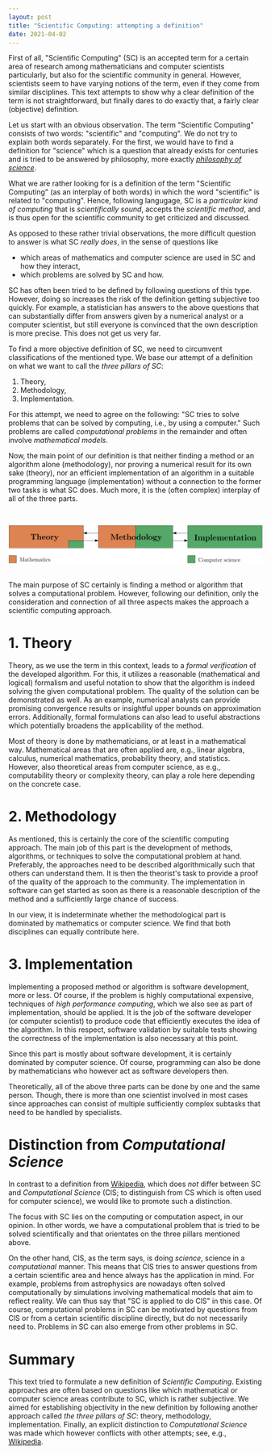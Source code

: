 ```yaml
---
layout: post
title: "Scientific Computing: attempting a definition"
date: 2021-04-02
---
```


First of all, "Scientific Computing" (SC) is an accepted term for a certain area of research among mathematicians and computer scientists particularly, but also for the scientific community in general.
However, scientists seem to have varying notions of the term, even if they come from similar disciplines.
This text attempts to show why a clear definition of the term is not straightforward, but finally dares to do exactly that, a fairly clear (objective) definition.

Let us start with an obvious observation.
The term "Scientific Computing" consists of two words: "scientific" and "computing".
We do not try to explain both words separately.
For the first, we would have to find a definition for "science" which is a question that already exists for centuries and is tried to be answered by philosophy, more exactly [_philosophy of science_](https://en.wikipedia.org/wiki/Philosophy_of_science).

What we are rather looking for is a definition of the term "Scientific Computing" (as an interplay of both words) in which the word "scientific" is related to "computing".
Hence, following langugage, SC is a _particular kind of computing_ that is _scientifically sound_, accepts the _scientific method_, and is thus open for the scientific community to get criticized and discussed.

As opposed to these rather trivial observations, the more difficult question to answer is what SC _really does_, in the sense of questions like
- which areas of mathematics and computer science are used in SC and how they interact,
- which problems are solved by SC and how.

SC has often been tried to be defined by following questions of this type.
However, doing so increases the risk of the definition getting subjective too quickly.
For example, a statistician has answers to the above questions that can substantially differ from answers given by a numerical analyst or a computer scientist, but still everyone is convinced that the own description is more precise.
This does not get us very far.

To find a more objective definition of SC, we need to circumvent classifications of the mentioned type.
We base our attempt of a definition on what we want to call the _three pillars of SC_:
1. Theory,
2. Methodology,
3. Implementation.

For this attempt, we need to agree on the following: "SC tries to solve problems that can be solved by computing, i.e., by using a computer."
Such problems are called _computational problems_ in the remainder and often involve _mathematical models_.

Now, the main point of our definition is that neither finding a method or an algorithm alone (methodology), nor proving a numerical result for its own sake (theory), nor an efficient implementation of an algorithm in a suitable programming language (implementation) without a connection to the former two tasks is what SC does.
Much more, it is the (often complex) interplay of all of the three parts.

<br><center><img src="/assets/images/sc-pillars.svg" /></center><br>

The main purpose of SC certainly is finding a method or algorithm that solves a computational problem.
However, following our definition, only the consideration and connection of all three aspects makes the approach a scientific computing approach.

# 1. Theory
Theory, as we use the term in this context, leads to a _formal verification_ of the developed algorithm.
For this, it utilizes a reasonable (mathematical and logical) formalism and useful notation to show that the algorithm is indeed solving the given computational problem.
The quality of the solution can be demonstrated as well.
As an example, numerical analysts can provide promising convergence results or insightful upper bounds on approximation errors.
Additionally, formal formulations can also lead to useful abstractions which potentially broadens the applicability of the method.

Most of theory is done by mathematicians, or at least in a mathematical way.
Mathematical areas that are often applied are, e.g., linear algebra, calculus, numerical mathematics, probability theory, and statistics.
However, also theoretical areas from computer science, as e.g., computability theory or complexity theory, can play a role here depending on the concrete case.

# 2. Methodology
As mentioned, this is certainly the core of the scientific computing approach.
The main job of this part is the development of methods, algorithms, or techniques to solve the computational problem at hand.
Preferably, the approaches need to be described algorithmically such that others can understand them.
It is then the theorist's task to provide a proof of the quality of the approach to the community.
The implementation in software can get started as soon as there is a reasonable description of the method and a sufficiently large chance of success.

In our view, it is indeterminate whether the methodological part is dominated by mathematics or computer science.
We find that both disciplines can equally contribute here.

# 3. Implementation
Implementing a proposed method or algorithm is software development, more or less.
Of course, if the problem is highly computational expensive, techniques of _high performance computing_, which we also see as part of implementation, should be applied.
It is the job of the software developer (or computer scientist) to produce code that efficiently executes the idea of the algorithm.
In this respect, software validation by suitable tests showing the correctness of the implementation is also necessary at this point.

Since this part is mostly about software development, it is certainly dominated by computer science.
Of course, programming can also be done by mathematicians who however act as software developers then.

Theoretically, all of the above three parts can be done by one and the same person.
Though, there is more than one scientist involved in most cases since approaches can consist of multiple sufficiently complex subtasks that need to be handled by specialists.

# Distinction from _Computational Science_
In contrast to a definition from [Wikipedia](https://en.wikipedia.org/wiki/Computational_science), which does _not_ differ between SC and _Computational Science_ (ClS; to distinguish from CS which is often used for computer science), we would like to promote such a distinction.

The focus with SC lies on the computing or computation aspect, in our opinion.
In other words, we have a computational problem that is tried to be solved scientifically and that orientates on the three pillars mentioned above.

On the other hand, ClS, as the term says, is doing _science_, science in a _computational_ manner.
This means that ClS tries to answer questions from a certain scientific area and hence always has the application in mind.
For example, problems from astrophysics are nowadays often solved computationally by simulations involving mathematical models that aim to reflect reality.
We can thus say that "SC is applied to do ClS" in this case.
Of course, computational problems in SC can be motivated by questions from ClS or from a certain scientific discipline directly, but do not necessarily need to.
Problems in SC can also emerge from other problems in SC.

# Summary
This text tried to formulate a new definition of _Scientific Computing_.
Existing approaches are often based on questions like which mathematical or computer science areas contribute to SC, which is rather subjective.
We aimed for establishing objectivity in the new definition by following another approach called _the three pillars of SC_: theory, methodology, implementation.
Finally, an explicit distinction to _Computational Science_ was made which however conflicts with other attempts; see, e.g., [Wikipedia](https://en.wikipedia.org/wiki/Computational_science).

